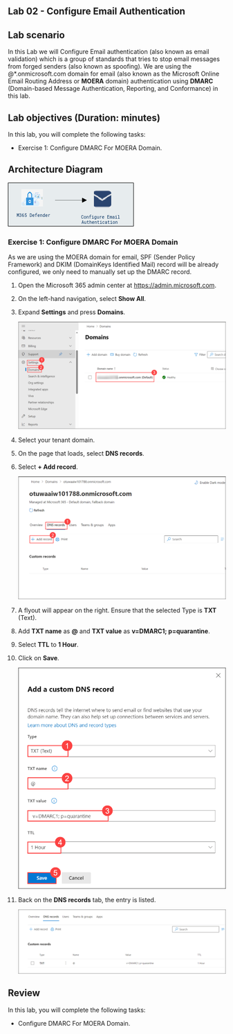 ## Lab 02 - Configure Email Authentication

## Lab scenario

In this Lab we will Configure Email authentication (also known as email validation) which is a group of standards that tries to stop email messages from forged senders (also known as spoofing). We are using the @*.onmicrosoft.com domain for email (also known as the Microsoft Online Email Routing Address or **MOERA** domain) authentication using **DMARC** (Domain-based Message Authentication, Reporting, and Conformance) in this lab.


## Lab objectives (Duration: minutes)


In this lab, you will complete the following tasks:
- Exercise 1: Configure DMARC For MOERA Domain.

## Architecture Diagram

   ![Picture 1](../Media/lab2-arch.png)

### Exercise 1: Configure DMARC For MOERA Domain

As we are using the MOERA domain for email, SPF (Sender Policy Framework) and DKIM (DomainKeys Identified Mail) record will be already configured, we only need to manually set up the DMARC record.

1. Open the Microsoft 365 admin center at https://admin.microsoft.com.

1. On the left-hand navigation, select **Show All**.

1. Expand **Settings** and press **Domains**.

   ![Picture 1](../Media/image_14.png)

1. Select your tenant domain.

1. On the page that loads, select **DNS records**.

1. Select **+ Add record**.

   ![Picture 1](../Media/image_15.png)

1. A flyout will appear on the right. Ensure that the selected Type is **TXT** (Text).

1. Add **TXT name** as **@** and **TXT value** as **v=DMARC1; p=quarantine**.

1. Select **TTL** to **1 Hour**.

1. Click on **Save**.

   ![Picture 1](../Media/image_16.png)

1. Back on the **DNS records** tab, the entry is listed.

   ![Picture 1](../Media/image_17.png)

## Review
In this lab, you will complete the following tasks:
- Configure DMARC For MOERA Domain.

